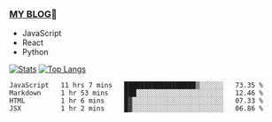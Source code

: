 ### [MY BLOG](https://github.com/festina-lente-z/haizhetang.github.io):hugs:
- JavaScript
- React
- Python

<!--
**festina-lente-z/festina-lente-z** is a ✨ _special_ ✨ repository because its `README.md` (this file) appears on your GitHub profile.

Here are some ideas to get you started:

- 🔭 I’m currently working on ...
- 🌱 I’m currently learning ...
- 👯 I’m looking to collaborate on ...
- 🤔 I’m looking for help with ...
- 💬 Ask me about ...
- 📫 How to reach me: ...
- 😄 Pronouns: ...
- ⚡ Fun fact: ...
-->
[![Stats](https://github-readme-stats.vercel.app/api?username=festina-lente-z&show_icons=true&count_private=true&theme=radical)](https://github.com/festina-lente-z)
[![Top Langs](https://github-readme-stats.vercel.app/api/top-langs/?username=festina-lente-z&layout=compact&theme=radical)](https://github.com/festina-lente-z)

<!--START_SECTION:waka-->
```text
JavaScript   11 hrs 7 mins   ██████████████████▒░░░░░░   73.35 % 
Markdown     1 hr 53 mins    ███░░░░░░░░░░░░░░░░░░░░░░   12.46 % 
HTML         1 hr 6 mins     █▓░░░░░░░░░░░░░░░░░░░░░░░   07.33 % 
JSX          1 hr 2 mins     █▓░░░░░░░░░░░░░░░░░░░░░░░   06.86 % 
```
<!--END_SECTION:waka-->

